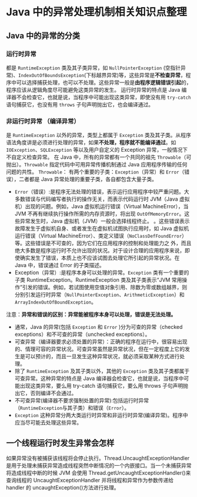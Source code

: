# Java 中的异常处理机制相关知识点整理

## Java 中的异常的分类

### 运行时异常

都是 `RuntimeException` 类及其子类异常，如 `NullPointerException` (空指针异常)、`IndexOutOfBoundsException`(下标越界异常)等，这些异常是**不检查异常**，程序中可以选择捕获处理，也可以不处理。这些异常一般是**由程序逻辑错误引起**的，程序应该从逻辑角度尽可能避免这类异常的发生。
运行时异常的特点是 Java 编译器不会检查它，也就是说，当程序中可能出现这类异常，即使没有用 `try-catch` 语句捕获它，也没有用 `throws` 子句声明抛出它，也会编译通过。

### 非运行时异常 （编译异常）

是 `RuntimeException` 以外的异常，类型上都属于 `Exception` 类及其子类。从程序语法角度讲是必须进行处理的异常，如果**不处理，程序就不能编译通过**。如 `IOException`、`SQLException` 等以及用户自定义的 Exception 异常，一般情况下不自定义检查异常。
在 Java 中，所有的异常都有一个共同的祖先 `Throwable`（可抛出）。`Throwable` 指定代码中可用异常传播机制通过 Java 应用程序传输的任何问题的共性。
`Throwable`： 有两个重要的子类：`Exception`（异常）和 `Error`（错误），二者都是 Java 异常处理的重要子类，各自都包含大量子类。

- `Error`（错误）:是程序无法处理的错误，表示运行应用程序中较严重问题。大多数错误与代码编写者执行的操作无关，而表示代码运行时 JVM（Java 虚拟机）出现的问题。例如，Java 虚拟机运行错误（Virtual MachineError），当 JVM 不再有继续执行操作所需的内存资源时，将出现 `OutOfMemoryError`。这些异常发生时，Java 虚拟机（JVM）一般会选择线程终止。
  。这些错误表示故障发生于虚拟机自身、或者发生在虚拟机试图执行应用时，如 Java 虚拟机运行错误（Virtual MachineError）、类定义错误（`NoClassDefFoundError`）等。这些错误是不可查的，因为它们在应用程序的控制和处理能力之 外，而且绝大多数是程序运行时不允许出现的状况。对于设计合理的应用程序来说，即使确实发生了错误，本质上也不应该试图去处理它所引起的异常状况。在 Java 中，错误通过 Error 的子类描述。
- Exception（异常）:是程序本身可以处理的异常。`Exception` 类有一个重要的子类 RuntimeException。RuntimeException 类及其子类表示“JVM 常用操作”引发的错误。例如，若试图使用空值对象引用、除数为零或数组越界，则分别引发运行时异常（`NullPointerException`、`ArithmeticException`）和 `ArrayIndexOutOfBoundException`。

注意：**异常和错误的区别：异常能被程序本身可以处理，错误是无法处理。**

- 通常，Java 的异常(包括 `Exception` 和 `Error` )分为可查的异常（checked exceptions）和不可查的异常（unchecked exceptions）。
- 可查异常（编译器要求必须处置的异常）：正确的程序在运行中，很容易出现的、情理可容的异常状况。可查异常虽然是异常状况，但在一定程度上它的发生是可以预计的，而且一旦发生这种异常状况，就必须采取某种方式进行处理。
- 除了 `RuntimeException` 及其子类以外，其他的 `Exception` 类及其子类都属于可查异常。这种异常的特点是 Java 编译器会检查它，也就是说，当程序中可能出现这类异常，要么用 try-catch 语句捕获它，要么用 throws 子句声明抛出它，否则编译不会通过。
- 不可查异常(编译器不要求强制处置的异常):包括运行时异常（`RuntimeException`与其子类）和错误（`Error`）。
- `Exception` 这种异常分两大类运行时异常和非运行时异常(编译异常)。程序中应当尽可能去处理这些异常。

## 一个线程运行时发生异常会怎样

如果异常没有被捕获该线程将会停止执行。Thread.UncaughtExceptionHandler 是用于处理未捕获异常造成线程突然中断情况的一个内嵌接口。当一个未捕获异常将造成线程中断的时候 JVM 会使用 Thread.getUncaughtExceptionHandler()来查询线程的 UncaughtExceptionHandler 并将线程和异常作为参数传递给 handler 的 uncaughtException()方法进行处理。
